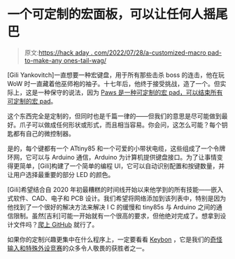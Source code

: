 # 一个可定制的宏面板，可以让任何人摇尾巴

> 原文:[https://hack aday . com/2022/07/28/a-customized-macro pad-to-make-any ones-tail-wag/](https://hackaday.com/2022/07/28/a-customizable-macropad-to-make-anyones-tail-wag/)

[Gili Yankovitch]一直想要一种宏键盘，用于所有那些击杀 boss 的连击，他在玩 WoW 时一直藏着他巫师袍的袖子。十七年后，他终于接受挑战，造了一个。但实际上，这是一种保守的说法，因为 [Paws 是一种可定制的宏 pad，可以结束所有可定制的宏 pad](https://medium.com/@giliya/id-rather-be-shiny-c33492550b08)。

这个东西完全是定制的，但同时也是千篇一律的——但我们的意思是尽可能做到最好。爪子可以做成任何形状或形式，而且相当容易。你会问，这怎么可能？每个钥匙都有自己的微控制器。

是的，每个键都有一个 ATtiny85 和一个可爱的小带状电缆，这些组成了一个令牌环网，它可以与 Arduino 通信，Arduino 为计算机提供键盘接口。为了让事情变得更简单，[Gili]构建了一个简单的编程 UI，它可以自动识别配置和按键数量，并让用户选择最重要的部分 LED 的颜色。

[Gili]希望结合自 2020 年初最糟糕的时间线开始以来他学到的所有技能——嵌入式软件、CAD、电子和 PCB 设计。我们希望将网络添加到该列表中，特别是因为他找到了一个很好的解决方法来解决 I C 的缓慢和 tiny85s 与 Arduino 之间的通信限制。虽然[吉利]可能一开始就有一个很高的要求，但他绝对完成了。想拿到设计文件吗？[爬上 GitHub](https://github.com/gili-yankovitch/paws-module) 就行了。

如果你的定制兴趣更集中在什么程序上，一定要看看 [Keybon](https://hackaday.io/project/176239-keybon-adaptive-macro-keyboard) ，它是我们的[奇怪输入和特殊外设竞赛](https://hackaday.com/2022/07/13/overwhelmed-by-odd-inputs-the-contest-winners-and-more/)的众多令人敬畏的获胜者之一。